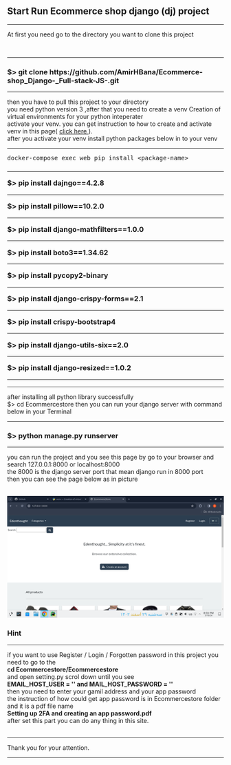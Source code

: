 <h2> Start Run <strong> Ecommerce shop </strong> django (dj) project</h2>

<hr>

<p> At first you need go to the directory you want to clone this project </p>

<br>
<hr>

<h3> $> git clone https://github.com/AmirHBana/Ecommerce-shop_Django-_Full-stack-JS-.git</h3>

<hr>

<p> then you have to pull this project to your directory<br>
   you need python version 3
    ,after that you need to create a venv Creation of virtual environments for your python inteperater<br>
  activate your venv. you can get instruction to how to create and activate venv in this page( <a href="https://docs.python.org/3/library/venv.html"> click here </a> ).<br>
  after you activate your venv install python packages below in to your venv
</p>

<hr>

<div class="highlight highlight-source-shell notranslate position-relative overflow-auto" dir="auto" data-snippet-clipboard-copy-content="docker-compose exec web pip install &lt;package-name&gt;"><pre>docker-compose <span class="pl-c1">exec</span> web pip install <span class="pl-k">&lt;</span>package-name<span class="pl-k">&gt;</span></pre></div>

<h3> <strong> <hr>
        $> pip install dajngo==4.2.8 <br> <hr>
        $> pip install pillow==10.2.0 <br> <hr>
        $> pip install django-mathfilters==1.0.0 <br> <hr>
        $> pip install boto3==1.34.62 <br> <hr>
        $> pip install pycopy2-binary <br> <hr>
        $> pip install django-crispy-forms==2.1 <br> <hr>
        $> pip install crispy-bootstrap4 <br> <hr>
        $> pip install django-utils-six==2.0 <br> <hr>
        $> pip install django-resized==1.0.2 <br> <hr>
</strong> </h3>

<hr>

<p> after installing all python library successfully <br>
    $> cd Ecommercestore then
    you can run your django server with command below in your Terminal
</p>

<hr>

<h3> <strong>  $> python manage.py runserver </strong> </h3>

<hr>

<p> you can run the project and you see this page by go to your browser and search 127.0.0.1:8000 or localhost:8000 <br>
    the 8000 is the django server port that mean django run in 8000 port<br>
      then you can see the page below as in picture
</p>

<br>

<img src="https://github.com/AmirHBana/Ecommerce-shop_Django-_Full-stack-JS-/blob/main/Ecommercestore/ecomm.png" alt="Store" style="max-width: 100%; max-height: 70%;">

<br>

<h3> Hint </h3>

<hr>

<p> if you want to use Register / Login / Forgotten password in this project you need to go to the <br>
    <strong> cd Ecommercestore/Ecommercestore </strong> <br>
    and open setting.py scrol down until you see <br> 
    <strong> EMAIL_HOST_USER = ''   and   MAIL_HOST_PASSWORD = '' </strong> <br>
    then you need to enter your gamil address and your app password <br>
    the instruction of how could get app password is in Ecommercestore folder and it is a pdf file name <br>
    <strong> Setting up 2FA and creating an app password.pdf </strong> <br>
    after set this part you can do any thing in this site.<br> <br> <hr>
    Thank you for your attention.
</p>

<hr>


